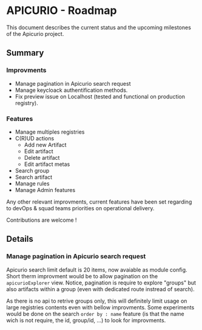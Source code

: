 # APICURIO - Roadmap

This document describes the current status and the upcoming milestones of the Apicurio project.

## Summary

### Improvments

* Manage pagination in Apicurio search request
* Manage keycloack authentification methods.
* Fix preview issue on Localhost (tested and functional on production registry).

### Features

* Manage multiples registries
* C(R)UD actions
  * Add new Artifact
  * Edit artifact
  * Delete artifact
  * Edit artifact metas
* Search group
* Search artifact
* Manage rules
* Manage Admin features

Any other relevant improvments, current features have been set regarding to devOps & squad teams priorities on operational delivery.

Contributions are welcome !

## Details

### Manage pagination in Apicurio search request

Apicurio search limit default is 20 items, now avaiable as module config.
Short therm improvment would be to allow pagination on the `apicurioExplorer` view.
Notice, pagination is require to explore "groups" but also artifacts within a group (even with dedicated route instread of search).

As there is no api to retrive groups only, this will definitely limit usage on large registries contents even with bellow improvments.
Some experiments would be done on the search `order by : name` feature (is that the name wich is not require, the id, group/id, ...) to look for improvments.
